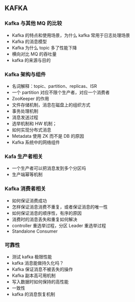 ## KAFKA

### Kafka 与其他 MQ 的比较

 - Kafka 的特点和使用场景，为什么 kafka 常用于日志处理场景
 - Kafka 的消息模型
 - Kafka 为什么 topic 多了性能下降 
 - 横向对比 MQ 的吞吐量
 - kafka 的来源与目的

### Kafka 架构与组件

 - 名词解释：topic、partition、replicas、ISR
 - 一个 partition 对应不限个生产者，对应一个消费者
 - ZooKeeper 的作用
 - 文件存储机制，消息在磁盘上的组织方式
 - 事务处理机制
 - 消息发送过程
 - 选举机制和 HW 机制；
 - 如何实现分布式消息
 - Metadata 使用 ZK 而不是 DB 的原因
 - Kafka 系统中的网络组件

### Kafa 生产者相关

 - 一个生产者可以把消息发到多个分区吗
 - 生产端幂等机制

### Kafka 消费者相关

 - 如何保证消费成功
 - 怎样保证消息消费不重复，或者保证消息的唯一性
 - 如何保证消息的顺序性，有序的原因
 - 消费时的消息丢失和重复如何解决
 -  controller 重选举过程，分区 Leader 重选举过程
 -  Standalone Consumer

### 可靠性

 - 测试 kafka 极限性能
 - kafka 消息能做持久化吗？
 - Kafka 保证消息不被丢失的操作
 - Kafka 副本高可用机制
 - 写入数据时如何保持的高性能
 - 一致性
 - kafka 的消息恢复机制